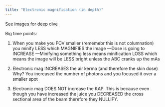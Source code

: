 ```yaml
---
title: "Electronic magnification (in depth)"
---
```

See images for deep dive

Big time points:

1. When you make you FOV smaller (rememebr this is not columnation) you minify LESS which MAGNIFIES the image
&#8212;Dose is going to INCREASE
&#8212;Minifying something less means minification LOSS which means the image will be LESS bright unless the ABC cranks up the mAs

2. Electronic mag INCREASES the air kerma (and therefore the skin dose) Why? You increased the number of photons and you focused it over a smaller spot

3. Electronic mag DOES NOT increase the KAP. This is because even though you have increased the juice you DECREASED the cross sectional area of the beam therefore they NULLIFY.

